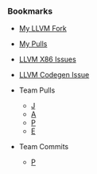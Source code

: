 ### Bookmarks
* [My LLVM Fork](https://github.com/mahesh-attarde/llvm-project)
* [My Pulls](https://github.com/llvm/llvm-project/pulls?q=+is%3Apr+author%3Amahesh-attarde+archived%3Afalse+)
* [LLVM X86 Issues](https://github.com/llvm/llvm-project/issues?q=is%3Aissue%20state%3Aopen%20label%3Abackend%3AX86)
* [LLVM Codegen Issue](https://github.com/llvm/llvm-project/issues?q=is%3Aissue%20state%3Aopen%20label%3Allvm%3Acodegen)
  
* Team Pulls
  + [J](https://github.com/llvm/llvm-project/pulls?q=is%3Apr+archived%3Afalse+author%3AJaydeepChauhan14)
  + [A](https://github.com/llvm/llvm-project/pulls?q=is%3Apr+archived%3Afalse+author%3Aabhishek-kaushik22)
  + [P](https://github.com/llvm/llvm-project/pulls?q=+is%3Apr+author%3Aphoebewang+archived%3Afalse+)
  + [E](https://github.com/llvm/llvm-project/pulls?q=is%3Apr+archived%3Afalse+author%3Ae-kud)

* Team Commits
   + [P](https://github.com/llvm/llvm-project/commits/main/?author=phoebewang)
